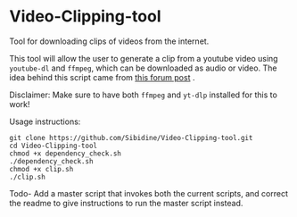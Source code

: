 # Video-Clipping-tool
Tool for downloading clips of videos from the internet.

This tool will allow the user to generate a clip from a youtube video using `youtube-dl` and `ffmpeg`, which can be downloaded as audio or video. The idea behind this script came from [this forum post](https://unix.stackexchange.com/questions/230481/how-to-download-portion-of-video-with-youtube-dl-command) .

Disclaimer: Make sure to have both `ffmpeg` and `yt-dlp` installed for this to work!

Usage instructions: 

``` 
git clone https://github.com/Sibidine/Video-Clipping-tool.git
cd Video-Clipping-tool
chmod +x dependency_check.sh
./dependency_check.sh
chmod +x clip.sh
./clip.sh
```

Todo- Add a master script that invokes both the current scripts, and correct the readme to give instructions to run the master script instead.
